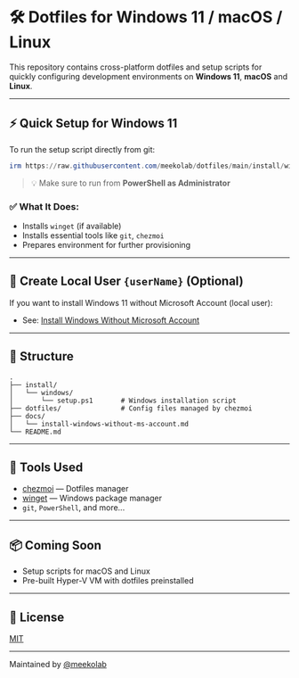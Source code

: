 # 🛠️ Dotfiles for Windows 11 / macOS / Linux

This repository contains cross-platform dotfiles and setup scripts for quickly configuring development environments on **Windows 11**, **macOS** and **Linux**.

---

## ⚡ Quick Setup for Windows 11

To run the setup script directly from git:

```powershell
irm https://raw.githubusercontent.com/meekolab/dotfiles/main/install/windows/setup.ps1 | iex
```

> 💡 Make sure to run from **PowerShell as Administrator**

### ✅ What It Does:
- Installs `winget` (if available)
- Installs essential tools like `git`, `chezmoi`
- Prepares environment for further provisioning

---

## 👤 Create Local User `{userName}` (Optional)

If you want to install Windows 11 without Microsoft Account (local user):
- See: [Install Windows Without Microsoft Account](./docs/install-windows-without-ms-account.md)

---

## 🧩 Structure

```
.
├── install/
│   └── windows/
│       └── setup.ps1       # Windows installation script
├── dotfiles/               # Config files managed by chezmoi
├── docs/
│   └── install-windows-without-ms-account.md
└── README.md
```

---

## 🔧 Tools Used

- [chezmoi](https://www.chezmoi.io/) — Dotfiles manager
- [winget](https://learn.microsoft.com/en-us/windows/package-manager/) — Windows package manager
- `git`, `PowerShell`, and more...

---

## 📦 Coming Soon

- Setup scripts for macOS and Linux
- Pre-built Hyper-V VM with dotfiles preinstalled

---

## 📝 License

[MIT](LICENSE)

---

Maintained by [@meekolab](https://github.com/meekolab)
